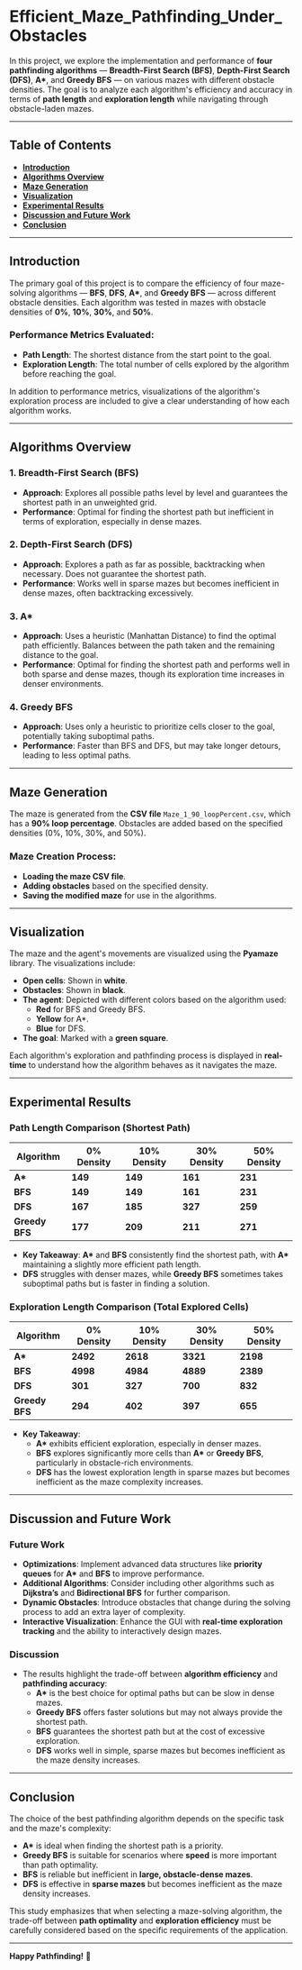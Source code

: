 # **Efficient_Maze_Pathfinding_Under_Obstacles**

In this project, we explore the implementation and performance of **four pathfinding algorithms** — **Breadth-First Search (BFS)**, **Depth-First Search (DFS)**, **A\***, and **Greedy BFS** — on various mazes with different obstacle densities. The goal is to analyze each algorithm's efficiency and accuracy in terms of **path length** and **exploration length** while navigating through obstacle-laden mazes.

---

## **Table of Contents**

- **[Introduction](#introduction)**
- **[Algorithms Overview](#algorithms-overview)**
- **[Maze Generation](#maze-generation)**
- **[Visualization](#visualization)**
- **[Experimental Results](#experimental-results)**
- **[Discussion and Future Work](#discussion-and-future-work)**
- **[Conclusion](#conclusion)**

---

## **Introduction**

The primary goal of this project is to compare the efficiency of four maze-solving algorithms — **BFS**, **DFS**, **A\***, and **Greedy BFS** — across different obstacle densities. Each algorithm was tested in mazes with obstacle densities of **0%**, **10%**, **30%**, and **50%**. 

### **Performance Metrics Evaluated:**

- **Path Length**: The shortest distance from the start point to the goal.
- **Exploration Length**: The total number of cells explored by the algorithm before reaching the goal.

In addition to performance metrics, visualizations of the algorithm's exploration process are included to give a clear understanding of how each algorithm works.

---

## **Algorithms Overview**

### 1. **Breadth-First Search (BFS)**  
- **Approach**: Explores all possible paths level by level and guarantees the shortest path in an unweighted grid.
- **Performance**: Optimal for finding the shortest path but inefficient in terms of exploration, especially in dense mazes.

### 2. **Depth-First Search (DFS)**  
- **Approach**: Explores a path as far as possible, backtracking when necessary. Does not guarantee the shortest path.
- **Performance**: Works well in sparse mazes but becomes inefficient in dense mazes, often backtracking excessively.

### 3. **A\***  
- **Approach**: Uses a heuristic (Manhattan Distance) to find the optimal path efficiently. Balances between the path taken and the remaining distance to the goal.
- **Performance**: Optimal for finding the shortest path and performs well in both sparse and dense mazes, though its exploration time increases in denser environments.

### 4. **Greedy BFS**  
- **Approach**: Uses only a heuristic to prioritize cells closer to the goal, potentially taking suboptimal paths.
- **Performance**: Faster than BFS and DFS, but may take longer detours, leading to less optimal paths.

---

## **Maze Generation**

The maze is generated from the **CSV file** `Maze_1_90_loopPercent.csv`, which has a **90% loop percentage**. Obstacles are added based on the specified densities (0%, 10%, 30%, and 50%).

### **Maze Creation Process:**
- **Loading the maze CSV file**.
- **Adding obstacles** based on the specified density.
- **Saving the modified maze** for use in the algorithms.

---

## **Visualization**

The maze and the agent's movements are visualized using the **Pyamaze** library. The visualizations include:

- **Open cells**: Shown in **white**.
- **Obstacles**: Shown in **black**.
- **The agent**: Depicted with different colors based on the algorithm used:
  - **Red** for BFS and Greedy BFS.
  - **Yellow** for A\*.
  - **Blue** for DFS.
- **The goal**: Marked with a **green square**.

Each algorithm's exploration and pathfinding process is displayed in **real-time** to understand how the algorithm behaves as it navigates the maze.

---

## **Experimental Results**

### **Path Length Comparison** (Shortest Path)

| Algorithm        | 0% Density | 10% Density | 30% Density | 50% Density |
|------------------|------------|-------------|-------------|-------------|
| **A\***           | **149**    | **149**     | **161**     | **231**     |
| **BFS**           | **149**    | **149**     | **161**     | **231**     |
| **DFS**           | **167**    | **185**     | **327**     | **259**     |
| **Greedy BFS**    | **177**    | **209**     | **211**     | **271**     |

- **Key Takeaway**: **A\*** and **BFS** consistently find the shortest path, with **A\*** maintaining a slightly more efficient path length.  
- **DFS** struggles with denser mazes, while **Greedy BFS** sometimes takes suboptimal paths but is faster in finding a solution.

### **Exploration Length Comparison** (Total Explored Cells)

| Algorithm        | 0% Density | 10% Density | 30% Density | 50% Density |
|------------------|------------|-------------|-------------|-------------|
| **A\***           | **2492**   | **2618**    | **3321**    | **2198**    |
| **BFS**           | **4998**   | **4984**    | **4889**    | **2389**    |
| **DFS**           | **301**    | **327**     | **700**     | **832**     |
| **Greedy BFS**    | **294**    | **402**     | **397**     | **655**     |

- **Key Takeaway**: 
  - **A\*** exhibits efficient exploration, especially in denser mazes.  
  - **BFS** explores significantly more cells than **A\*** or **Greedy BFS**, particularly in obstacle-rich environments.  
  - **DFS** has the lowest exploration length in sparse mazes but becomes inefficient as the maze complexity increases.

---

## **Discussion and Future Work**

### **Future Work**
- **Optimizations**: Implement advanced data structures like **priority queues** for **A\*** and **BFS** to improve performance.
- **Additional Algorithms**: Consider including other algorithms such as **Dijkstra’s** and **Bidirectional BFS** for further comparison.
- **Dynamic Obstacles**: Introduce obstacles that change during the solving process to add an extra layer of complexity.
- **Interactive Visualization**: Enhance the GUI with **real-time exploration tracking** and the ability to interactively design mazes.

### **Discussion**
- The results highlight the trade-off between **algorithm efficiency** and **pathfinding accuracy**:
  - **A\*** is the best choice for optimal paths but can be slow in dense mazes.
  - **Greedy BFS** offers faster solutions but may not always provide the shortest path.
  - **BFS** guarantees the shortest path but at the cost of excessive exploration.
  - **DFS** works well in simple, sparse mazes but becomes inefficient as the maze density increases.

---

## **Conclusion**

The choice of the best pathfinding algorithm depends on the specific task and the maze's complexity:

- **A\*** is ideal when finding the shortest path is a priority.
- **Greedy BFS** is suitable for scenarios where **speed** is more important than path optimality.
- **BFS** is reliable but inefficient in **large, obstacle-dense mazes**.
- **DFS** is effective in **sparse mazes** but becomes inefficient as the maze density increases.

This study emphasizes that when selecting a maze-solving algorithm, the trade-off between **path optimality** and **exploration efficiency** must be carefully considered based on the specific requirements of the application.

---

**Happy Pathfinding!** 🚀

